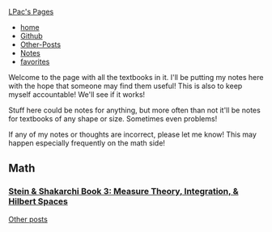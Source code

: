 


[LPac\'s Pages](/)


-   [home](/)
-   [Github](http://github.com/liampack)
-   [Other-Posts](/archive)
-   [Notes](/notes)
-   [favorites](/posts/favorites)


Welcome to the page with all the textbooks in it. I\'ll be putting my
notes here with the hope that someone may find them useful! This is also
to keep myself accountable! We\'ll see if it works!

Stuff here could be notes for anything, but more often than not it\'ll
be notes for textbooks of any shape or size. Sometimes even problems!

If any of my notes or thoughts are incorrect, please let me know! This
may happen especially frequently on the math side!


Math 
----

### [Stein & Shakarchi Book 3: Measure Theory, Integration, & Hilbert Spaces](stein-shakarchi-b3) 






[Other posts](/archive)


